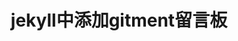 ---
layout: post
title: jekyll中添加gitment留言板
categories: jekyll
description: 在博客中添加gitment用于留言，留言内容记录至issue中
keywords: jekyll, gitment
---